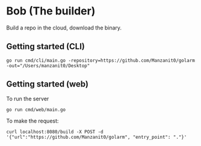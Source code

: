 # Bob (The builder)

Build a repo in the cloud, download the binary.

## Getting started (CLI)

```
go run cmd/cli/main.go -repository=https://github.com/Manzanit0/golarm -out="/Users/manzanit0/Desktop"
```

## Getting started (web)

To run the server

```
go run cmd/web/main.go
```

To make the request:

```
curl localhost:8080/build -X POST -d '{"url":"https://github.com/Manzanit0/golarm", "entry_point": "."}'
```
